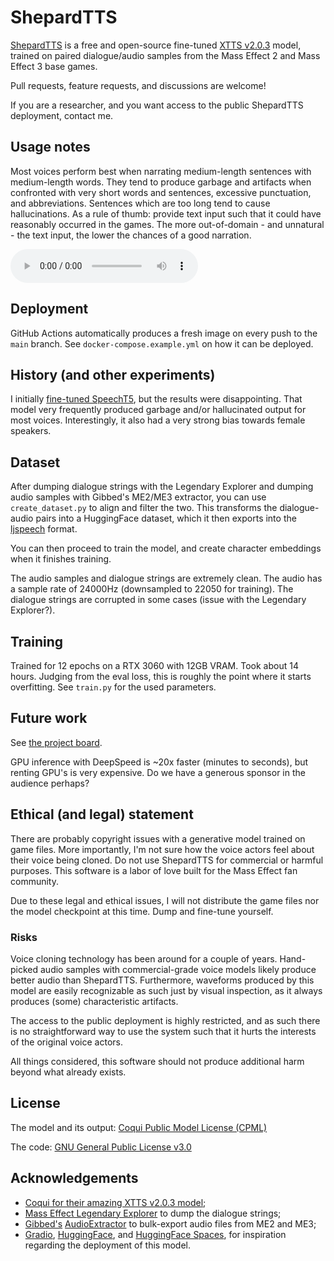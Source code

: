 # ShepardTTS

[ShepardTTS](https://shepardtts.darwinkel.net) is a free and open-source fine-tuned [XTTS v2.0.3](https://docs.coqui.ai/en/latest/models/xtts.html) model, trained on paired dialogue/audio samples from the Mass Effect 2 and Mass Effect 3 base games.

Pull requests, feature requests, and discussions are welcome!

If you are a researcher, and you want access to the public ShepardTTS deployment, contact me.

## Usage notes
Most voices perform best when narrating medium-length sentences with medium-length words. They tend to produce garbage and artifacts when confronted with very short words and sentences, excessive punctuation, and abbreviations. Sentences which are too long tend to cause hallucinations. As a rule of thumb: provide text input such that it could have reasonably occurred in the games. The more out-of-domain - and unnatural - the text input, the lower the chances of a good narration.

![This paragraph is a good example of appropriate text input.](/examples/1708512151_ME2_f-player_f-Shepard.ogg)

## Deployment
GitHub Actions automatically produces a fresh image on every push to the `main` branch. See `docker-compose.example.yml` on how it can be deployed.

## History (and other experiments)
I initially [fine-tuned SpeechT5](https://huggingface.co/learn/audio-course/chapter6/fine-tuning), but the results were disappointing. That model very frequently produced garbage and/or hallucinated output for most voices. Interestingly, it also had a very strong bias towards female speakers. 

## Dataset
After dumping dialogue strings with the Legendary Explorer and dumping audio samples with Gibbed's ME2/ME3 extractor, you can use `create_dataset.py` to align and filter the two. This transforms the dialogue-audio pairs into a HuggingFace dataset, which it then exports into the [ljspeech](https://github.com/coqui-ai/TTS/tree/dev/recipes/ljspeech) format. 

You can then proceed to train the model, and create character embeddings when it finishes training.

The audio samples and dialogue strings are extremely clean. The audio has a sample rate of 24000Hz (downsampled to 22050 for training). The dialogue strings are corrupted in some cases (issue with the Legendary Explorer?).

## Training 
Trained for 12 epochs on a RTX 3060 with 12GB VRAM. Took about 14 hours. Judging from the eval loss, this is roughly the point where it starts overfitting. See `train.py` for the used parameters.

## Future work
See [the project board](https://github.com/users/Darwinkel/projects/2).

GPU inference with DeepSpeed is ~20x faster (minutes to seconds), but renting GPU's is very expensive. Do we have a generous sponsor in the audience perhaps?


## Ethical (and legal) statement
There are probably copyright issues with a generative model trained on game files. More importantly, I'm not sure how the voice actors feel about their voice being cloned. Do not use ShepardTTS for commercial or harmful purposes. This software is a labor of love built for the Mass Effect fan community.

Due to these legal and ethical issues, I will not distribute the game files nor the model checkpoint at this time. Dump and fine-tune yourself.

### Risks
Voice cloning technology has been around for a couple of years. Hand-picked audio samples with commercial-grade voice models likely produce better audio than ShepardTTS. Furthermore, waveforms produced by this model are easily recognizable as such just by visual inspection, as it always produces (some) characteristic artifacts.

The access to the public deployment is highly restricted, and as such there is no straightforward way to use the system such that it hurts the interests of the original voice actors.

All things considered, this software should not produce additional harm beyond what already exists.

## License
The model and its output: [Coqui Public Model License (CPML)](https://coqui.ai/cpml)

The code: [GNU General Public License v3.0](https://www.gnu.org/licenses/gpl-3.0.en.html)

## Acknowledgements
- [Coqui for their amazing XTTS v2.0.3 model](https://docs.coqui.ai/en/latest/models/xtts.html);
- [Mass Effect Legendary Explorer](https://github.com/ME3Tweaks/LegendaryExplorer) to dump the dialogue strings;
- [Gibbed's](http://svn.gib.me/public/masseffect3/trunk/Gibbed.MassEffect3.AudioExtract/) [AudioExtractor](http://mod.gib.me/masseffect2/audioextract_rev27.zip) to bulk-export audio files from ME2 and ME3;
- [Gradio](https://www.gradio.app/), [HuggingFace](https://huggingface.co/coqui/XTTS-v2), and [HuggingFace Spaces](https://huggingface.co/spaces/coqui/xtts), for inspiration regarding the deployment of this model.